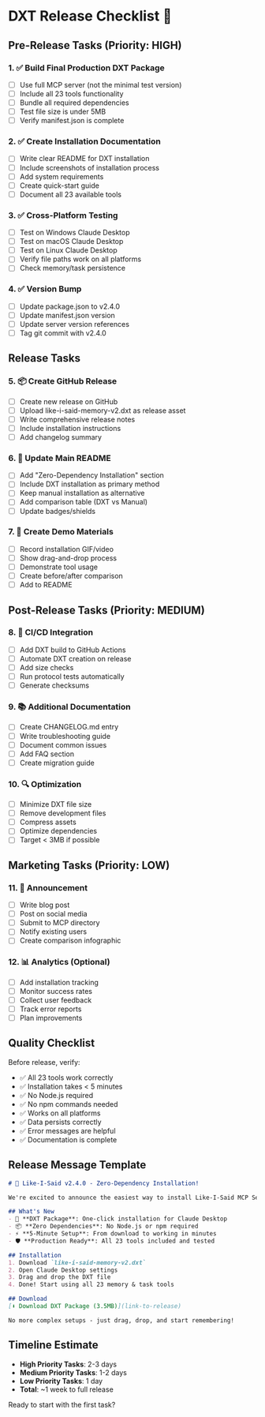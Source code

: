 # DXT Release Checklist 🚀

## Pre-Release Tasks (Priority: HIGH)

### 1. ✅ **Build Final Production DXT Package**
- [ ] Use full MCP server (not the minimal test version)
- [ ] Include all 23 tools functionality
- [ ] Bundle all required dependencies
- [ ] Test file size is under 5MB
- [ ] Verify manifest.json is complete

### 2. ✅ **Create Installation Documentation**
- [ ] Write clear README for DXT installation
- [ ] Include screenshots of installation process
- [ ] Add system requirements
- [ ] Create quick-start guide
- [ ] Document all 23 available tools

### 3. ✅ **Cross-Platform Testing**
- [ ] Test on Windows Claude Desktop
- [ ] Test on macOS Claude Desktop  
- [ ] Test on Linux Claude Desktop
- [ ] Verify file paths work on all platforms
- [ ] Check memory/task persistence

### 4. ✅ **Version Bump**
- [ ] Update package.json to v2.4.0
- [ ] Update manifest.json version
- [ ] Update server version references
- [ ] Tag git commit with v2.4.0

## Release Tasks

### 5. 📦 **Create GitHub Release**
- [ ] Create new release on GitHub
- [ ] Upload like-i-said-memory-v2.dxt as release asset
- [ ] Write comprehensive release notes
- [ ] Include installation instructions
- [ ] Add changelog summary

### 6. 📝 **Update Main README**
- [ ] Add "Zero-Dependency Installation" section
- [ ] Include DXT installation as primary method
- [ ] Keep manual installation as alternative
- [ ] Add comparison table (DXT vs Manual)
- [ ] Update badges/shields

### 7. 🎥 **Create Demo Materials**
- [ ] Record installation GIF/video
- [ ] Show drag-and-drop process
- [ ] Demonstrate tool usage
- [ ] Create before/after comparison
- [ ] Add to README

## Post-Release Tasks (Priority: MEDIUM)

### 8. 🔧 **CI/CD Integration**
- [ ] Add DXT build to GitHub Actions
- [ ] Automate DXT creation on release
- [ ] Add size checks
- [ ] Run protocol tests automatically
- [ ] Generate checksums

### 9. 📚 **Additional Documentation**
- [ ] Create CHANGELOG.md entry
- [ ] Write troubleshooting guide
- [ ] Document common issues
- [ ] Add FAQ section
- [ ] Create migration guide

### 10. 🔍 **Optimization**
- [ ] Minimize DXT file size
- [ ] Remove development files
- [ ] Compress assets
- [ ] Optimize dependencies
- [ ] Target < 3MB if possible

## Marketing Tasks (Priority: LOW)

### 11. 📢 **Announcement**
- [ ] Write blog post
- [ ] Post on social media
- [ ] Submit to MCP directory
- [ ] Notify existing users
- [ ] Create comparison infographic

### 12. 📊 **Analytics** (Optional)
- [ ] Add installation tracking
- [ ] Monitor success rates
- [ ] Collect user feedback
- [ ] Track error reports
- [ ] Plan improvements

## Quality Checklist

Before release, verify:
- ✅ All 23 tools work correctly
- ✅ Installation takes < 5 minutes
- ✅ No Node.js required
- ✅ No npm commands needed
- ✅ Works on all platforms
- ✅ Data persists correctly
- ✅ Error messages are helpful
- ✅ Documentation is complete

## Release Message Template

```markdown
# 🎉 Like-I-Said v2.4.0 - Zero-Dependency Installation!

We're excited to announce the easiest way to install Like-I-Said MCP Server!

## What's New
- 🚀 **DXT Package**: One-click installation for Claude Desktop
- 📦 **Zero Dependencies**: No Node.js or npm required
- ⚡ **5-Minute Setup**: From download to working in minutes
- 🛡️ **Production Ready**: All 23 tools included and tested

## Installation
1. Download `like-i-said-memory-v2.dxt` 
2. Open Claude Desktop settings
3. Drag and drop the DXT file
4. Done! Start using all 23 memory & task tools

## Download
[⬇️ Download DXT Package (3.5MB)](link-to-release)

No more complex setups - just drag, drop, and start remembering!
```

## Timeline Estimate
- **High Priority Tasks**: 2-3 days
- **Medium Priority Tasks**: 1-2 days  
- **Low Priority Tasks**: 1 day
- **Total**: ~1 week to full release

Ready to start with the first task?